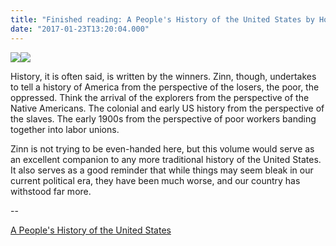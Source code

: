 ```yaml
---
title: "Finished reading: A People's History of the United States by Howard Zinn"
date: "2017-01-23T13:20:04.000"
---
```


[![](//ws-na.amazon-adsystem.com/widgets/q?_encoding=UTF8&ASIN=0062397346&Format=_SL250_&ID=AsinImage&MarketPlace=US&ServiceVersion=20070822&WS=1&tag=chrishubbs-20)](https://www.amazon.com/Peoples-History-United-States/dp/0062397346/ref=as_li_ss_il?ie=UTF8&qid=1485177086&sr=8-1&keywords=people's+history+of+the+usa&linkCode=li3&tag=chrishubbs-20&linkId=1dbf50bcb9eb55efdda591fa19710baa)![](https://ir-na.amazon-adsystem.com/e/ir?t=chrishubbs-20&l=li3&o=1&a=0062397346)

History, it is often said, is written by the winners. Zinn, though, undertakes to tell a history of America from the perspective of the losers, the poor, the oppressed. Think the arrival of the explorers from the perspective of the Native Americans. The colonial and early US history from the perspective of the slaves. The early 1900s from the perspective of poor workers banding together into labor unions.

Zinn is not trying to be even-handed here, but this volume would serve as an excellent companion to any more traditional history of the United States. It also serves as a good reminder that while things may seem bleak in our current political era, they have been much worse, and our country has withstood far more.

\--

[A People's History of the United States](http://amzn.to/2j4Vv4C)

